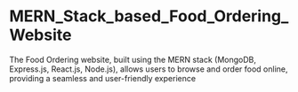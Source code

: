 # MERN_Stack_based_Food_Ordering_Website
The Food Ordering website, built using the MERN stack (MongoDB, Express.js, React.js, Node.js), allows users to browse and order food online, providing a seamless and user-friendly experience
